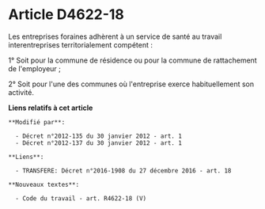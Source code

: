 # Article D4622-18

Les entreprises foraines adhèrent à un service de santé au travail  interentreprises territorialement compétent : 

1° Soit pour  la commune de résidence ou pour la commune de rattachement de l'employeur ;  

2° Soit pour l'une des communes où l'entreprise exerce  habituellement son activité.

**Liens relatifs à cet article**

	**Modifié par**:

	  - Décret n°2012-135 du 30 janvier 2012 - art. 1
	  - Décret n°2012-137 du 30 janvier 2012 - art. 1

	**Liens**:

	  - TRANSFERE: Décret n°2016-1908 du 27 décembre 2016 - art. 18

	**Nouveaux textes**:

	  - Code du travail - art. R4622-18 (V)
